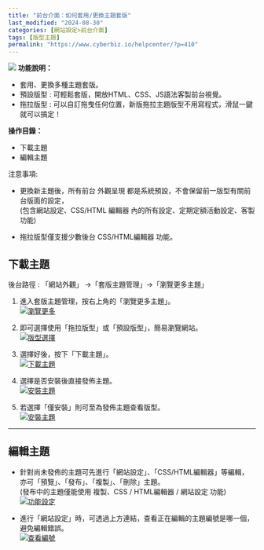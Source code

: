 ```yaml
---
title: "前台介面：如何套用/更換主題套版"
last_modified: "2024-08-30"
categories: [網站設定>前台介面]
tags: [版型主題]
permalink: "https://www.cyberbiz.io/helpcenter/?p=410"
---
```


![](https://www.cyberbiz.io/support/wp-content/uploads/全版本.png) **功能說明：**  

* 套用、更換多種主題套版。
* 預設版型 : 可輕鬆套版，開放HTML、CSS、JS語法客製前台視覺。
* 拖拉版型 : 可以自訂拖曳任何位置，新版拖拉主題版型不用寫程式，滑鼠一鍵就可以搞定！

**操作目錄：**

* 下載主題
* 編輯主題

注意事項:  

* 更換新主題後，所有前台 外觀呈現 都是系統預設，不會保留前一版型有關前台版面的設定，  
(包含網站設定、CSS/HTML 編輯器 內的所有設定、定期定額活動設定、客製功能)

* 拖拉版型僅支援少數後台 CSS/HTML編輯器 功能。



## 下載主題


後台路徑 : 「網站外觀」 →「套版主題管理」→「瀏覽更多主題」  


1. 進入套版主題管理，按右上角的「瀏覽更多主題」。  
[![瀏覽更多](https://www.cyberbiz.io/helpcenter/wp-content/uploads/前台介面：如何套用更換主題套版01.png)](https://www.cyberbiz.io/helpcenter/wp-content/uploads/前台介面：如何套用更換主題套版01.png)



2. 即可選擇使用「拖拉版型」或「預設版型」，簡易瀏覽網站。  
[![版型選擇](https://www.cyberbiz.io/helpcenter/wp-content/uploads/前台介面：如何套用更換主題套版02.png)](https://www.cyberbiz.io/helpcenter/wp-content/uploads/前台介面：如何套用更換主題套版02.png)



3. 選擇好後，按下「下載主題」。  
[![下載主題](https://www.cyberbiz.io/helpcenter/wp-content/uploads/前台介面：如何套用更換主題套版03.png)](https://www.cyberbiz.io/helpcenter/wp-content/uploads/前台介面：如何套用更換主題套版03.png)



4. 選擇是否安裝後直接發佈主題。  
[![安裝主題](https://www.cyberbiz.io/helpcenter/wp-content/uploads/前台介面：如何套用更換主題套版04.png)](https://www.cyberbiz.io/helpcenter/wp-content/uploads/前台介面：如何套用更換主題套版04.png)



5. 若選擇「僅安裝」則可至為發佈主題查看版型。  
[![安裝主題](https://www.cyberbiz.io/helpcenter/wp-content/uploads/前台介面：如何套用更換主題套版05.png)](https://www.cyberbiz.io/helpcenter/wp-content/uploads/前台介面：如何套用更換主題套版05.png)



* * *

## 編輯主題

* 針對尚未發佈的主題可先進行「網站設定」、「CSS/HTML編輯器」等編輯， 亦可「預覽」、「發布」、「複製」、「刪除」主題。  
(發布中的主題僅能使用 複製、CSS / HTML編輯器 / 網站設定 功能)  
[![功能設定](https://www.cyberbiz.io/helpcenter/wp-content/uploads/前台介面：如何套用更換主題套版06.png)](https://www.cyberbiz.io/helpcenter/wp-content/uploads/前台介面：如何套用更換主題套版06.png)



* 進行「網站設定」時，可透過上方連結，查看正在編輯的主題編號是哪一個，避免編輯錯誤。  
[![查看編號](https://www.cyberbiz.io/helpcenter/wp-content/uploads/前台介面：如何套用更換主題套版07.png)](https://www.cyberbiz.io/helpcenter/wp-content/uploads/前台介面：如何套用更換主題套版07.png)



